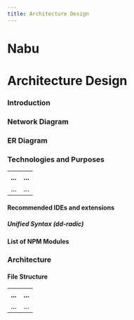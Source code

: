 ```yaml
---
title: Architecture Design
---
```


# Nabu
# Architecture Design
### Introduction


### Network Diagram

### ER Diagram

### Technologies and Purposes

<table>
	<div id='bind'>
	<tr>
		<th>	...	</th>
		<th>	...	</th>
	</tr>
	<tr>
		<td>	...	</td>
		<td>	...	</td>
	</tr>
	</div>
	<tr>
	</tr>
	<tr>
	</tr>
	<tr>
	</tr>
	<div id='bind'>
	<tr>
	</tr>
	<tr>
	</tr>
	</div>
</table>


#### Recommended IDEs and extensions

##### Unified Syntax (dd-radic)

#### List of NPM Modules

### Architecture



#### File Structure


<table>
	<div id='bind'>
	<tr>
		<th>	...	</th>
		<th>	...	</th>
	</tr>
	<tr>
		<td>	...	</td>
		<td>	...	</td>
	</tr>
	</div>
	<tr>
	</tr>
	<tr>
	</tr>
	<tr>
	</tr>
	<div id='bind'>
	<tr>
	</tr>
	<tr>
	</tr>
	</div>
</table>

